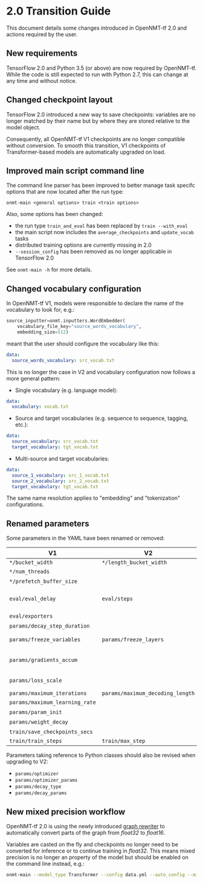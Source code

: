 # 2.0 Transition Guide

This document details some changes introduced in OpenNMT-tf 2.0 and actions required by the user.

## New requirements

TensorFlow 2.0 and Python 3.5 (or above) are now required by OpenNMT-tf. While the code is still expected to run with Python 2.7, this can change at any time and without notice.

## Changed checkpoint layout

TensorFlow 2.0 introduced a new way to save checkpoints: variables are no longer matched by their name but by where they are stored relative to the model object.

Consequently, all OpenNMT-tf V1 checkpoints are no longer compatible without conversion. To smooth this transition, V1 checkpoints of Transformer-based models are automatically upgraded on load.

## Improved main script command line

The command line parser has been improved to better manage task specifc options that are now located after the run type:

```text
onmt-main <general options> train <train options>
```

Also, some options has been changed:

* the run type `train_and_eval` has been replaced by `train --with_eval`
* the main script now includes the `average_checkpoints` and `update_vocab` tasks
* distributed training options are currently missing in 2.0
* `--session_config` has been removed as no longer applicable in TensorFlow 2.0

See `onmt-main -h` for more details.

## Changed vocabulary configuration

In OpenNMT-tf V1, models were responsible to declare the name of the vocabulary to look for, e.g.:

```python
source_inputter=onmt.inputters.WordEmbedder(
    vocabulary_file_key="source_words_vocabulary",
    embedding_size=512)
```

meant that the user should configure the vocabulary like this:

```yaml
data:
  source_words_vocabulary: src_vocab.txt
```

This is no longer the case in V2 and vocabulary configuration now follows a more general pattern:

* Single vocabulary (e.g. language model):

```yaml
data:
  vocabulary: vocab.txt
```

* Source and target vocabularies (e.g. sequence to sequence, tagging, etc.):

```yaml
data:
  source_vocabulary: src_vocab.txt
  target_vocabulary: tgt_vocab.txt
```

* Multi-source and target vocabularies:

```yaml
data:
  source_1_vocabulary: src_1_vocab.txt
  source_2_vocabulary: src_2_vocab.txt
  target_vocabulary: tgt_vocab.txt
```

The same name resolution applies to "embedding" and "tokenization" configurations.

## Renamed parameters

Some parameters in the YAML have been renamed or removed:

| V1 | V2 | Comment |
| --- | --- | --- |
| `*/bucket_width` | `*/length_bucket_width` | |
| `*/num_threads` | | Automatic value |
| `*/prefetch_buffer_size` | | Automatic value |
| `eval/eval_delay` | `eval/steps` | Use steps instead of seconds to set the evaluation frequency |
| `eval/exporters` | | Not implemented |
| `params/decay_step_duration` | | No longer useful |
| `params/freeze_variables` | `params/freeze_layers` | Layer names instead of variable regexps |
| `params/gradients_accum` | | Use `train/effective_batch_size` instead |
| `params/loss_scale` | | Dynamic loss scaling by default |
| `params/maximum_iterations` | `params/maximum_decoding_length` | |
| `params/maximum_learning_rate` | | Not implemented |
| `params/param_init` | | Not implemented |
| `params/weight_decay` | | Not implemented |
| `train/save_checkpoints_secs` | | Not implemented |
| `train/train_steps` | `train/max_step` | |

Parameters taking reference to Python classes should also be revised when upgrading to V2:

* `params/optimizer`
* `params/optimizer_params`
* `params/decay_type`
* `params/decay_params`

## New mixed precision workflow

OpenNMT-tf 2.0 is using the newly introduced [graph rewriter](https://github.com/tensorflow/tensorflow/pull/26342) to automatically convert parts of the graph from *float32* to *float16*.

Variables are casted on the fly and checkpoints no longer need to be converted for inference or to continue training in *float32*. This means mixed precision is no longer an property of the model but should be enabled on the command line instead, e.g.:

```bash
onmt-main --model_type Transformer --config data.yml --auto_config --mixed_precision train
```
